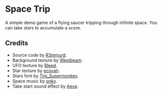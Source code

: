 # Space Trip

A simple demo game of a flying saucer tripping through infinite space. You can take stars to accumulate a score.

## Credits

- Source code by [R3mmurd](https://github.com/R3mmurd).
- Background texture by [Westbeam](https://opengameart.org/users/westbeam).
- UFO texture by [Bleed](https://opengameart.org/users/bleed).
- Star texture by [ecovah](https://opengameart.org/users/ecovah).
- Stars font by [Tim_Supermonkey](https://opengameart.org/users/timsupermonkey).
- Space music by [onky](https://opengameart.org/users/onky).
- Take start sound effect by [Aeva](https://opengameart.org/users/aeva).
